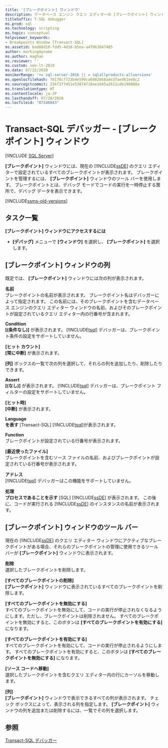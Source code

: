```yaml
---
title: '[ブレークポイント] ウィンドウ'
description: データベース エンジン クエリ エディターの [ブレークポイント] ウィンドウを使用して、Transact-SQL デバッガーのブレークポイントを管理する方法について説明します。
titleSuffix: T-SQL debugger
ms.prod: sql
ms.technology: scripting
ms.topic: conceptual
helpviewer_keywords:
- Breakpoints Window [Transact-SQL]
ms.assetid: bad88d10-fdd5-4d3d-b5ea-a4f063847485
author: markingmyname
ms.author: maghan
ms.reviewer: ''
ms.custom: seo-lt-2019
ms.date: 07/22/2020
monikerRange: '>= sql-server-2016 || = sqlallproducts-allversions'
ms.openlocfilehash: 70178cf723b4e599ca6982668ade3faed61ee8c2
ms.sourcegitcommit: 216f377451e53874718ae1645a2611cdb198808a
ms.translationtype: HT
ms.contentlocale: ja-JP
ms.lasthandoff: 07/28/2020
ms.locfileid: "87248043"
---
```

# <a name="transact-sql-debugger---breakpoints-window"></a>Transact-SQL デバッガー - [ブレークポイント] ウィンドウ

 [!INCLUDE [SQL Server](../../includes/applies-to-version/sqlserver.md)]

**[ブレークポイント]** ウィンドウには、現在の [!INCLUDE[ssDE](../../includes/ssde-md.md)] のクエリ エディターで設定されているすべてのブレークポイントが表示されます。 ブレークポイントを管理するには、 **[ブレークポイント]** ウィンドウのツール バーを使用します。 ブレークポイントとは、デバッグ モードでコードの実行を一時停止する箇所で、デバッグ データを表示できます。

[!INCLUDE[ssms-old-versions](../../includes/ssms-old-versions.md)]

## <a name="task-list"></a>タスク一覧

**[ブレークポイント] ウィンドウにアクセスするには**

- **[デバッグ]** メニューで **[ウィンドウ]** を選択し、 **[ブレークポイント]** を選択します。

## <a name="breakpoints-window-columns"></a>[ブレークポイント] ウィンドウの列

既定では、 **[ブレークポイント]** ウィンドウには次の列が表示されます。  

**名前**  
ブレークポイントの名前が表示されます。 ブレークポイント名はデバッガーによって指定されます。 この名前には、そのブレークポイントを含むデータベース エンジンのクエリ エディター ウィンドウの名前、およびそのブレークポイントが設定されているクエリ エディター内の行番号が含まれます。  

**Condition**  
**[(条件なし)]** が表示されます。 [!INCLUDE[tsql](../../includes/tsql-md.md)] デバッガーは、ブレークポイント条件の設定をサポートしていません。

**[ヒット カウント]**  
**[常に中断]** が表示されます。

**[列]** ボックスの一覧で次の列を選択して、それらの列を追加したり、削除したりできます。  

**Assert**  
**[(なし)]** が表示されます。 [!INCLUDE[tsql](../../includes/tsql-md.md)] デバッガーは、ブレークポイント フィルターの設定をサポートしていません。

**[ヒット時]**  
**[中断]** が表示されます。

**Language**  
**を表す** [Transact-SQL] [!INCLUDE[tsql](../../includes/tsql-md.md)]が表示されます。  

**Function**  
ブレークポイントが設定されている行番号が表示されます。  

**[最近使ったファイル]**  
ブレークポイントを含むソース ファイルの名前、およびブレークポイントが設定されている行番号が表示されます。

**アドレス**  
[!INCLUDE[tsql](../../includes/tsql-md.md)] デバッガーはこの機能をサポートしていません。  

**処理**  
**プロセスであることを示す** [SQL] [!INCLUDE[ssDE](../../includes/ssde-md.md)] が表示されます。 この後に、コードが実行される [!INCLUDE[ssDE](../../includes/ssde-md.md)] のインスタンスの名前が表示されます。

## <a name="breakpoints-window-toolbar"></a>[ブレークポイント] ウィンドウのツール バー

現在の [!INCLUDE[ssDE](../../includes/ssde-md.md)] のクエリ エディター ウィンドウにアクティブなブレークポイントがある場合、それらのブレークポイントの管理に使用できるツール バーが **[ブレークポイント]** ウィンドウに表示されます。

**削除**  
選択したブレークポイントを削除します。

**[すべてのブレークポイントの削除]**  
**[ブレークポイント]** ウィンドウに表示されているすべてのブレークポイントを削除します。  

**[すべてのブレークポイントを無効にする]**  
すべてのブレークポイントを無効にして、コードの実行が停止されなくなるようにします。ただし、ブレークポイントは削除されません。 すべてのブレークポイントを無効にすると、このボタンは **[すべてのブレークポイントを有効にする]** になります。

**[すべてのブレークポイントを有効にする]**  
すべてのブレークポイントを有効にして、コードの実行が停止されるようにします。 すべてのブレークポイントを有効にすると、このボタンは **[すべてのブレークポイントを無効にする]** になります。  

**[ソース コードへ移動]**  
選択したブレークポイントを含むクエリ エディター内の行にカーソルを移動します。

**[列]**  
**[ブレークポイント]** ウィンドウで表示できるすべての列が表示されます。 チェック ボックスによって、表示される列を指定します。 **[ブレークポイント]** ウィンドウの列を追加または削除するには、一覧でその列を選択します。

## <a name="see-also"></a>参照

[Transact-SQL デバッガー](../../relational-databases/scripting/transact-sql-debugger.md)

